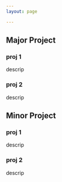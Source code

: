 ```yaml
---
layout: page

---
```

## Major Project
### proj 1
descrip
### proj 2
descrip
## Minor Project
### proj 1
descrip
### proj 2
descrip
